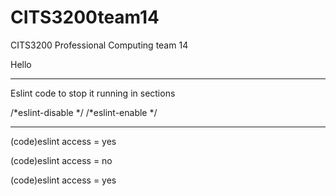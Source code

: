 # CITS3200team14
CITS3200 Professional Computing team 14 

Hello



____________
Eslint code to stop it running in sections

<!-- eslint-disable --> 
<!-- eslint-enable -->

/*eslint-disable */
/*eslint-enable */
_____________
(code)eslint access = yes
<!-- eslint-disable --> 
(code)eslint access = no
<!-- eslint-enable -->
(code)eslint access = yes